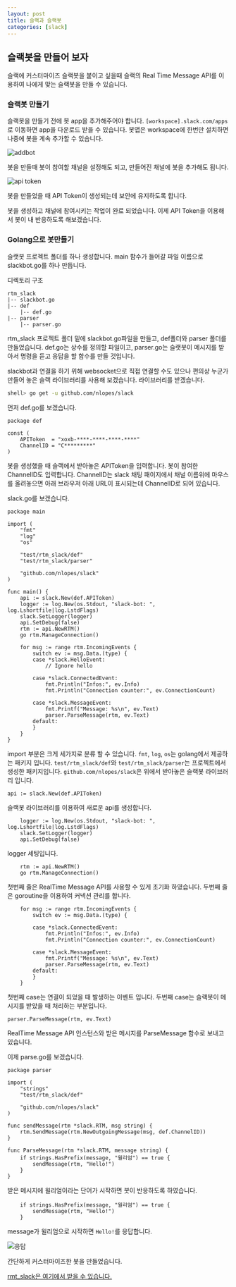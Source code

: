 ```yaml
---
layout: post
title: 슬랙과 슬랙봇
categories: [slack]
---
```


## 슬랙봇을 만들어 보자

슬랙에 커스터마이즈 슬랙봇을 붙이고 싶을때 슬랙의 Real Time Message API를 이용하여 나에게 맞는 슬랙봇을 만들 수 있습니다.

### 슬랙봇 만들기
슬랙봇을 만들기 전에 봇 app을 추가해주어야 합니다.
`[workspace].slack.com/apps`로 이동하면 app을 다운로드 받을 수 있습니다.
봇앱은 workspace에 한번만 설치하면 나중에 봇을 계속 추가할 수 있습니다.

![addbot]({{site.url}}/assets/add_bots.png)

봇을 만들때 봇이 참여할 채널을 설정해도 되고, 만들어진 채널에 봇을 추가해도 됩니다.

![api token]({{site.url}}/assets/api_token.png)

봇을 만들었을 때 API Token이 생성되는데 보안에 유지하도록 합니다.

봇을 생성하고 채널에 참여시키는 작업이 완료 되었습니다. 이제 API Token을 이용해서 봇이 내 반응하도록 해보겠습니다.

### Golang으로 봇만들기
슬랫봇 프로젝트 폴더를 하나 생성합니다.
main 함수가 들어갈 파일 이름으로 slackbot.go를 하나 만듭니다.

디렉토리 구조
```
rtm_slack
|-- slackbot.go
|-- def
    |-- def.go
|-- parser
    |-- parser.go
```

rtm_slack 프로젝트 폴더 밑에 slackbot.go파일을 만들고, def폴더와 parser 폴더를 만들었습니다.
def.go는 상수를 정의할 파일이고, parser.go는 슬랫봇이 메시지를 받아서 명령을 듣고 응답을 할 함수를 만들 것입니다.

slackbot과 연결을 하기 위해 websocket으로 직접 연결할 수도 있으나 편의상 누군가 만들어 놓은 슬랙 라이브러리를 사용해 보겠습니다.
라이브러리를 받겠습니다.

```bash
shell> go get -u github.com/nlopes/slack
```

먼저 def.go를 보겠습니다.

```golang
package def

const (
	APIToken  = "xoxb-****-****-****-****"
	ChannelID = "C*********"
)
```

봇을 생성했을 때 슬랙에서 받아놓은 APIToken을 입력합니다.
봇이 참여한 ChannelID도 입력합니다. ChannelID는 slack 채팅 패이지에서 채널 이름위에 마우스를 올려놓으면 아래 브라우저 아래 URL이 표시되는데 ChannelID로 되어 있습니다.

slack.go를 보겠습니다.

```golang
package main

import (
	"fmt"
	"log"
	"os"

	"test/rtm_slack/def"
	"test/rtm_slack/parser"

	"github.com/nlopes/slack"
)

func main() {
	api := slack.New(def.APIToken)
	logger := log.New(os.Stdout, "slack-bot: ", log.Lshortfile|log.LstdFlags)
	slack.SetLogger(logger)
	api.SetDebug(false)
	rtm := api.NewRTM()
	go rtm.ManageConnection()

	for msg := range rtm.IncomingEvents {
		switch ev := msg.Data.(type) {
		case *slack.HelloEvent:
			// Ignore hello

		case *slack.ConnectedEvent:
			fmt.Println("Infos:", ev.Info)
			fmt.Println("Connection counter:", ev.ConnectionCount)

		case *slack.MessageEvent:
			fmt.Printf("Message: %s\n", ev.Text)
			parser.ParseMessage(rtm, ev.Text)
		default:
		}
	}
}
```

import 부분은 크게 세가지로 분류 할 수 있습니다. `fmt`, `log`, `os`는 golang에서 제공하는 패키지 입니다.
`test/rtm_slack/def`와 `test/rtm_slack/parser`는 프로젝트에서 생성한 패키지입니다.
`github.com/nlopes/slack`은 위에서 받아놓은 슬랙봇 라이브러리 입니다.

```golang
api := slack.New(def.APIToken)
```
슬랙봇 라이브러리를 이용하여 새로운 api를 생성합니다.
```golang
	logger := log.New(os.Stdout, "slack-bot: ", log.Lshortfile|log.LstdFlags)
	slack.SetLogger(logger)
	api.SetDebug(false)
```
logger 세팅입니다.

```golang
	rtm := api.NewRTM()
	go rtm.ManageConnection()
```
첫번째 줄은 RealTime Message API를 사용할 수 있게 초기화 하였습니다. 두번째 줄은 goroutine을 이용하여 커넥션 관리를 합니다.
```golang
	for msg := range rtm.IncomingEvents {
		switch ev := msg.Data.(type) {

		case *slack.ConnectedEvent:
			fmt.Println("Infos:", ev.Info)
			fmt.Println("Connection counter:", ev.ConnectionCount)

		case *slack.MessageEvent:
			fmt.Printf("Message: %s\n", ev.Text)
			parser.ParseMessage(rtm, ev.Text)
		default:
		}
	}
```
첫번째 case는 연결이 되었을 때 발생하는 이벤트 입니다.
두번째 case는 슬랙봇이 메시지를 받았을 때 처리하는 부분입니다.
```golang
parser.ParseMessage(rtm, ev.Text)
```
RealTime Message API 인스턴스와 받은 메시지를 ParseMessage 함수로 보내고 있습니다. 

이제 parse.go를 보겠습니다.

```golang
package parser

import (
	"strings"
	"test/rtm_slack/def"

	"github.com/nlopes/slack"
)

func sendMessage(rtm *slack.RTM, msg string) {
	rtm.SendMessage(rtm.NewOutgoingMessage(msg, def.ChannelID))
}

func ParseMessage(rtm *slack.RTM, message string) {
	if strings.HasPrefix(message, "윌리엄") == true {
		sendMessage(rtm, "Hello!")
	}
}
```

받은 메시지에 윌리엄이라는 단어가 시작하면 봇이 반응하도록 하였습니다.

```golang
	if strings.HasPrefix(message, "윌리엄") == true {
		sendMessage(rtm, "Hello!")
	}
```
message가 윌리엄으로 시작하면 `Hello!`를 응답합니다.

![응답]({{site.url}}/assets/res_bot.png)

간단하게 커스터마이즈한 봇을 만들었습니다.

[rmt_slack은 여기에서 받을 수 있습니다.](https://github.com/swkwon/rtm_slack)